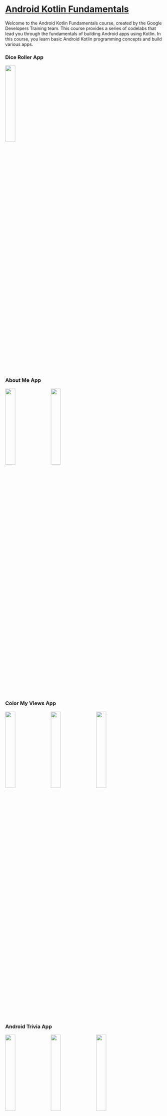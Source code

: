 # [Android Kotlin Fundamentals](https://developer.android.com/codelabs/kotlin-android-training-welcome)

Welcome to the Android Kotlin Fundamentals course, created by the Google Developers Training team. This course provides a series of codelabs that lead you through the fundamentals of building Android apps using Kotlin. In this course, you learn basic Android Kotlin programming concepts and build various apps.

### Dice Roller App

<img src="https://raw.githubusercontent.com/rezaerbe/android-fundamentals/master/Screenshot/DiceRoller.jpg?raw=true" width=25% />

### About Me App

<img src="https://raw.githubusercontent.com/rezaerbe/android-fundamentals/master/Screenshot/AboutMe1.jpg?raw=true" width=25% /> &nbsp; &nbsp; <img src="https://raw.githubusercontent.com/rezaerbe/android-fundamentals/master/Screenshot/AboutMe2.jpg?raw=true" width=25% />

### Color My Views App

<img src="https://raw.githubusercontent.com/rezaerbe/android-fundamentals/master/Screenshot/ColorMyViews1.jpg?raw=true" width=25% /> &nbsp; &nbsp; <img src="https://raw.githubusercontent.com/rezaerbe/android-fundamentals/master/Screenshot/ColorMyViews2.jpg?raw=true" width=25% /> &nbsp; &nbsp; <img src="https://raw.githubusercontent.com/rezaerbe/android-fundamentals/master/Screenshot/ColorMyViews3.jpg?raw=true" width=25% />

### Android Trivia App

<img src="https://raw.githubusercontent.com/rezaerbe/android-fundamentals/master/Screenshot/AndroidTrivia1.jpg?raw=true" width=25% /> &nbsp; &nbsp; <img src="https://raw.githubusercontent.com/rezaerbe/android-fundamentals/master/Screenshot/AndroidTrivia2.jpg?raw=true" width=25% /> &nbsp; &nbsp; <img src="https://raw.githubusercontent.com/rezaerbe/android-fundamentals/master/Screenshot/AndroidTrivia3.jpg?raw=true" width=25% />



<img src="https://raw.githubusercontent.com/rezaerbe/android-fundamentals/master/Screenshot/AndroidTrivia4.jpg?raw=true" width=25% /> &nbsp; &nbsp; <img src="https://raw.githubusercontent.com/rezaerbe/android-fundamentals/master/Screenshot/AndroidTrivia5.jpg?raw=true" width=25% />



<img src="https://raw.githubusercontent.com/rezaerbe/android-fundamentals/master/Screenshot/AndroidTrivia6.jpg?raw=true" width=25% /> &nbsp; &nbsp; <img src="https://raw.githubusercontent.com/rezaerbe/android-fundamentals/master/Screenshot/AndroidTrivia7.jpg?raw=true" width=25% />

### Dessert Clicker App

<img src="https://raw.githubusercontent.com/rezaerbe/android-fundamentals/master/Screenshot/DessertClicker.jpg?raw=true" width=25% />

### Guess The Word App

<img src="https://raw.githubusercontent.com/rezaerbe/android-fundamentals/master/Screenshot/GuessTheWord1.jpg?raw=true" width=25% /> &nbsp; &nbsp; <img src="https://raw.githubusercontent.com/rezaerbe/android-fundamentals/master/Screenshot/GuessTheWord2.jpg?raw=true" width=25% /> &nbsp; &nbsp; <img src="https://raw.githubusercontent.com/rezaerbe/android-fundamentals/master/Screenshot/GuessTheWord3.jpg?raw=true" width=25% />

### Track My Sleep Quality App

<img src="https://raw.githubusercontent.com/rezaerbe/android-fundamentals/master/Screenshot/TrackMySleepQuality1.jpg?raw=true" width=25% /> &nbsp; &nbsp; <img src="https://raw.githubusercontent.com/rezaerbe/android-fundamentals/master/Screenshot/TrackMySleepQuality2.jpg?raw=true" width=25% /> &nbsp; &nbsp; <img src="https://raw.githubusercontent.com/rezaerbe/android-fundamentals/master/Screenshot/TrackMySleepQuality3.jpg?raw=true" width=25% />

### Recycler View App

<img src="https://raw.githubusercontent.com/rezaerbe/android-fundamentals/master/Screenshot/RecyclerView1.jpg?raw=true" width=25% /> &nbsp; &nbsp; <img src="https://raw.githubusercontent.com/rezaerbe/android-fundamentals/master/Screenshot/RecyclerView2.jpg?raw=true" width=25% />



<img src="https://raw.githubusercontent.com/rezaerbe/android-fundamentals/master/Screenshot/RecyclerView3.jpg?raw=true" width=25% /> &nbsp; &nbsp; <img src="https://raw.githubusercontent.com/rezaerbe/android-fundamentals/master/Screenshot/RecyclerView4.jpg?raw=true" width=25% />

### Mars Real Estate App

<img src="https://raw.githubusercontent.com/rezaerbe/android-fundamentals/master/Screenshot/MarsRealEstate1.jpg?raw=true" width=25% /> &nbsp; &nbsp; <img src="https://raw.githubusercontent.com/rezaerbe/android-fundamentals/master/Screenshot/MarsRealEstate2.jpg?raw=true" width=25% /> &nbsp; &nbsp; <img src="https://raw.githubusercontent.com/rezaerbe/android-fundamentals/master/Screenshot/MarsRealEstate3.jpg?raw=true" width=25% />

### DevBytes App

<img src="https://raw.githubusercontent.com/rezaerbe/android-fundamentals/master/Screenshot/DevBytes.jpg?raw=true" width=25% />

### Gdg Finder App

<img src="https://raw.githubusercontent.com/rezaerbe/android-fundamentals/master/Screenshot/GdgFinder1.jpg?raw=true" width=20% /> &nbsp; &nbsp; <img src="https://raw.githubusercontent.com/rezaerbe/android-fundamentals/master/Screenshot/GdgFinder2.jpg?raw=true" width=20% /> &nbsp; &nbsp; <img src="https://raw.githubusercontent.com/rezaerbe/android-fundamentals/master/Screenshot/GdgFinder3.jpg?raw=true" width=20% /> &nbsp; &nbsp; <img src="https://raw.githubusercontent.com/rezaerbe/android-fundamentals/master/Screenshot/GdgFinder4.jpg?raw=true" width=20% />



<img src="https://raw.githubusercontent.com/rezaerbe/android-fundamentals/master/Screenshot/GdgFinder5.jpg?raw=true" width=20% /> &nbsp; &nbsp; <img src="https://raw.githubusercontent.com/rezaerbe/android-fundamentals/master/Screenshot/GdgFinder6.jpg?raw=true" width=20% /> &nbsp; &nbsp; <img src="https://raw.githubusercontent.com/rezaerbe/android-fundamentals/master/Screenshot/GdgFinder7.jpg?raw=true" width=20% /> &nbsp; &nbsp; <img src="https://raw.githubusercontent.com/rezaerbe/android-fundamentals/master/Screenshot/GdgFinder8.jpg?raw=true" width=20% />

## **Build your first app**

This pathway teaches you how to set up Android Studio to use Kotlin and how to build apps. You start with "Hello World" and move up to an app that uses image files and a click handler. You learn how Android projects are structured, how to use and modify views in your Android Kotlin app, and how to make sure your apps are backward-compatible. You also learn about API levels and the Android Jetpack libraries.

### [Path 1: Documentation](https://github.com/rezaerbe/android-fundamentals/blob/master/Path1.md)

## **Build An Interactive App**

In this pathway, you learn how to use the Android Studio Layout Editor to create linear layouts and constraint layouts. You create apps that get and display user input, respond to user taps, and change the visibility and color of views. This pathway also teaches you how to use data binding to eliminate inefficient calls to `findViewById()`.

### [Path 2: Documentation](https://github.com/rezaerbe/android-fundamentals/blob/master/Path2.md)

## **Layouts**

In this pathway, you learn how to use the Android Studio Layout Editor to create linear layouts and constraint layouts. You create apps that get and display user input, respond to user taps, and change the visibility and color of views. This pathway also teaches you how to use data binding to eliminate inefficient calls to `findViewById()`.

### [Path 3: Documentation](https://github.com/rezaerbe/android-fundamentals/blob/master/Path3.md)

## **Navigation**

In this pathway, you learn how to create useful navigation in an app. You create a fragment and add it to an app, then add navigation to the app using the Android Studio navigation graph. You add a navigation drawer and an options menu to your app, and you work with the app's back stack, changing the destination of the system Back button. Finally, you learn how to invoke an external activity from within the app.

### [Path 4: Documentation](https://github.com/rezaerbe/android-fundamentals/blob/master/Path4.md)

## Activity and fragment lifecycles

In this pathway, you learn about the activity and fragment lifecycles, and you learn how to manage complex lifecycle situations. You work with a starter app that contains several bugs related to the Android lifecycle. You add logging to the app to better understand the app's lifecycle events, and you fix the bugs that the app contains and add some enhancements to the app. You also learn about Android Jetpack's lifecycle library, which can help you manage lifecycle events with code that's better organized and easier to maintain.

### [Path 5: Documentation](https://github.com/rezaerbe/android-fundamentals/blob/master/Path5.md)

## **Architecture components**

This pathway teaches you how to use `ViewModel` and `LiveData` objects. You learn how to use `ViewModel` objects to enable data to survive configuration changes such as screen rotations. You convert an app's UI data into encapsulated `LiveData` and add observer methods that are notified when the value of the `LiveData` changes.

You also integrate `LiveData` and `ViewModel` with data binding so that the views in your layout communicate directly with `ViewModel` objects, without using the app's fragments to relay information. This technique simplifies your code and eliminates the need for click handlers in the UI controllers.

### [Path 6: Documentation](https://github.com/rezaerbe/android-fundamentals/blob/master/Path6.md)

##  **Databases and RecyclerView**

**Part One - Room database and coroutines:**

This part of the pathway teaches you how to use the [`Room`](https://developer.android.com/topic/libraries/architecture/room) database library. `Room` takes care of many of the chores of setting up and configuring a database, and simplifies the code for interacting with the database. You learn how to use Kotlin coroutines to move database operations away from the main thread, and you learn more about using `ViewModel` and `LiveData` with app navigation.

**Part Two - RecyclerView:**

This part of the pathway teaches you how to use a `RecyclerView` to efficiently display lists and grids of items. For complex lists and grids, you learn ways to make `RecyclerView` more efficient and your code easier to maintain and extend. You learn how to make items in a `RecyclerView` clickable. You also learn how to add more than one view holder and layout to lists and grids in a `RecyclerView`, for example, to add a header in your app.

### [Path 7: Documentation](https://github.com/rezaerbe/android-fundamentals/blob/master/Path7.md)

## Connecting to the internet

This pathway teaches you how to use community-developed libraries to connect to a web service to retrieve and display data. You learn how to handle potential network errors and use the Glide library to load and display photos from the internet. You also build a `RecyclerView` and use it to display a grid of images.

### [Path 8: Documentation](https://github.com/rezaerbe/android-fundamentals/blob/master/Path8.md)

## **Repository and WorkManager**

This pathway teaches you how to add a repository to abstract the data layer and provide a clean API to the rest of your Android Kotlin app. You also learn how to use `WorkManager` to schedule background tasks in an efficient and optimized way.

### [Path 9: Documentation](https://github.com/rezaerbe/android-fundamentals/blob/master/Path9.md)

## **Designing for everyone**

This pathway teaches the basics of beautiful and accessible Android app design and guides you through building an app that finds and displays information about Google Developer Group (GDG) meetups.

### [Path 10: Documentation](https://github.com/rezaerbe/android-fundamentals/blob/master/Path10.md)